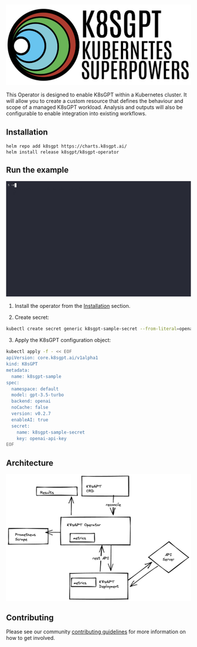 <img src="./images/banner-white.png" width="600px;" />

This Operator is designed to enable K8sGPT within a Kubernetes cluster.
It will allow you to create a custom resource that defines the behaviour and scope of a managed K8sGPT workload. Analysis and outputs will also be configurable to enable integration into existing workflows.


## Installation

```
helm repo add k8sgpt https://charts.k8sgpt.ai/
helm install release k8sgpt/k8sgpt-operator
```

## Run the example

<img src="images/demo1.gif" width="600px;"/>

1. Install the operator from the [Installation](#installation) section.

2. Create secret:
```sh 
kubectl create secret generic k8sgpt-sample-secret --from-literal=openai-api-key=$OPENAI_TOKEN -n default
```

3. Apply the K8sGPT configuration object:
```sh
kubectl apply -f - << EOF
apiVersion: core.k8sgpt.ai/v1alpha1
kind: K8sGPT
metadata:
  name: k8sgpt-sample
spec:
  namespace: default
  model: gpt-3.5-turbo
  backend: openai
  noCache: false
  version: v0.2.7
  enableAI: true
  secret:
    name: k8sgpt-sample-secret
    key: openai-api-key
EOF
```

## Architecture

<img src="images/1.png" width="600px;" />

## Contributing

Please see our community [contributing guidelines](https://github.com/k8sgpt-ai/community) for more information on how to get involved.

